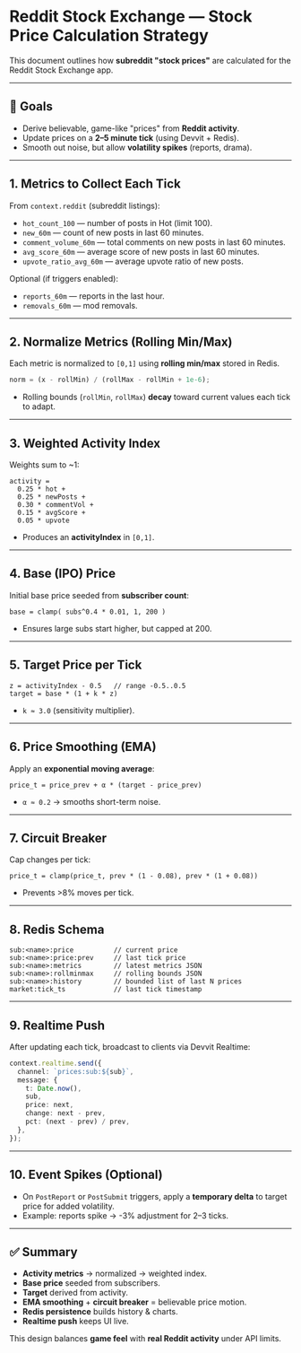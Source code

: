 # Reddit Stock Exchange — Stock Price Calculation Strategy

This document outlines how **subreddit "stock prices"** are calculated for the Reddit Stock Exchange app.

---

## 🎯 Goals

- Derive believable, game-like "prices" from **Reddit activity**.
- Update prices on a **2–5 minute tick** (using Devvit + Redis).
- Smooth out noise, but allow **volatility spikes** (reports, drama).

---

## 1. Metrics to Collect Each Tick

From `context.reddit` (subreddit listings):

- `hot_count_100` — number of posts in Hot (limit 100).
- `new_60m` — count of new posts in last 60 minutes.
- `comment_volume_60m` — total comments on new posts in last 60 minutes.
- `avg_score_60m` — average score of new posts in last 60 minutes.
- `upvote_ratio_avg_60m` — average upvote ratio of new posts.

Optional (if triggers enabled):

- `reports_60m` — reports in the last hour.
- `removals_60m` — mod removals.

---

## 2. Normalize Metrics (Rolling Min/Max)

Each metric is normalized to `[0,1]` using **rolling min/max** stored in Redis.

```ts
norm = (x - rollMin) / (rollMax - rollMin + 1e-6);
```

- Rolling bounds (`rollMin`, `rollMax`) **decay** toward current values each tick to adapt.

---

## 3. Weighted Activity Index

Weights sum to ~1:

```
activity =
  0.25 * hot +
  0.25 * newPosts +
  0.30 * commentVol +
  0.15 * avgScore +
  0.05 * upvote
```

- Produces an **activityIndex** in `[0,1]`.

---

## 4. Base (IPO) Price

Initial base price seeded from **subscriber count**:

```
base = clamp( subs^0.4 * 0.01, 1, 200 )
```

- Ensures large subs start higher, but capped at 200.

---

## 5. Target Price per Tick

```
z = activityIndex - 0.5   // range -0.5..0.5
target = base * (1 + k * z)
```

- `k ≈ 3.0` (sensitivity multiplier).

---

## 6. Price Smoothing (EMA)

Apply an **exponential moving average**:

```
price_t = price_prev + α * (target - price_prev)
```

- `α ≈ 0.2` → smooths short-term noise.

---

## 7. Circuit Breaker

Cap changes per tick:

```
price_t = clamp(price_t, prev * (1 - 0.08), prev * (1 + 0.08))
```

- Prevents >8% moves per tick.

---

## 8. Redis Schema

```
sub:<name>:price          // current price
sub:<name>:price:prev     // last tick price
sub:<name>:metrics        // latest metrics JSON
sub:<name>:rollminmax     // rolling bounds JSON
sub:<name>:history        // bounded list of last N prices
market:tick_ts            // last tick timestamp
```

---

## 9. Realtime Push

After updating each tick, broadcast to clients via Devvit Realtime:

```ts
context.realtime.send({
  channel: `prices:sub:${sub}`,
  message: {
    t: Date.now(),
    sub,
    price: next,
    change: next - prev,
    pct: (next - prev) / prev,
  },
});
```

---

## 10. Event Spikes (Optional)

- On `PostReport` or `PostSubmit` triggers, apply a **temporary delta** to target price for added volatility.
- Example: reports spike → -3% adjustment for 2–3 ticks.

---

## ✅ Summary

- **Activity metrics** → normalized → weighted index.
- **Base price** seeded from subscribers.
- **Target** derived from activity.
- **EMA smoothing** + **circuit breaker** = believable price motion.
- **Redis persistence** builds history & charts.
- **Realtime push** keeps UI live.

This design balances **game feel** with **real Reddit activity** under API limits.
